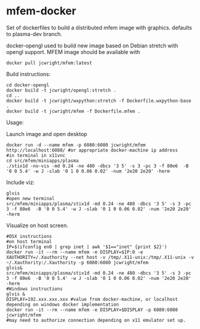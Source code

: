 # mfem-docker
Set of dockerfiles to build a distributed mfem image with graphics. defaults to plasma-dev branch.

docker-opengl used to build new image based on Debian stretch with opengl support. MFEM image should be available with

    docker pull jcwright/mfem:latest

Build instructions:

    cd docker-opengl
    docker build -t jcwright/opengl:stretch .
    cd ..
    docker build -t jcwright/wxpython:stretch -f Dockerfile.wxpython-base .
    docker build -t jcwright/mfem -f Dockerfile.mfem .

Usage:

Launch image and open desktop

    docker run -d --name mfem -p 6080:6080 jcwright/mfem
    http://localhost:6080/ #or appropriate docker-machine ip address
    #in terminal in x11vnc
    cd src/mfem/miniapps/plasma 
    ./stix1d -no-vis -md 0.24 -ne 480 -dbcs '3 5' -s 3 -pc 3 -f 80e6  -B '0 0 5.4' -w J -slab '0 1 0 0.06 0.02' -num '2e20 2e20' -herm
     
 Include viz:
 
    glvis
    #open new terminal
    src/mfem/miniapps/plasma/stix1d -md 0.24 -ne 480 -dbcs '3 5' -s 3 -pc 3 -f 80e6  -B '0 0 5.4' -w J -slab '0 1 0 0.06 0.02' -num '2e20 2e20' -herm
      
 Visualize on host screen.
 
    #OSX instructions
    #on host terminal
    IP=$(ifconfig en0 | grep inet | awk '$1=="inet" {print $2}')
    docker run -it --rm --name mfem -e DISPLAY=$IP:0 -e XAUTHORITY=/.Xauthority --net host -v /tmp/.X11-unix:/tmp/.X11-unix -v ~/.Xauthority:/.Xauthority -p 6080:6080 jcwright/mfem
    glvis&
    src/mfem/miniapps/plasma/stix1d -md 0.24 -ne 480 -dbcs '3 5' -s 3 -pc 3 -f 80e6  -B '0 0 5.4' -w J -slab '0 1 0 0.06 0.02' -num '2e20 2e20' -herm
    #Windows instructions
    glvis &
    DISPLAY=192.xxx.xxx.xxx #value from docker-machine, or localhost depending on windows docker implementation
    docker run -it --rm --name mfem -e DISPLAY=$DISPLAY -p 6080:6080 jcwright/mfem
    #may need to authorize connection depending on x11 emulator set up.
      
      
